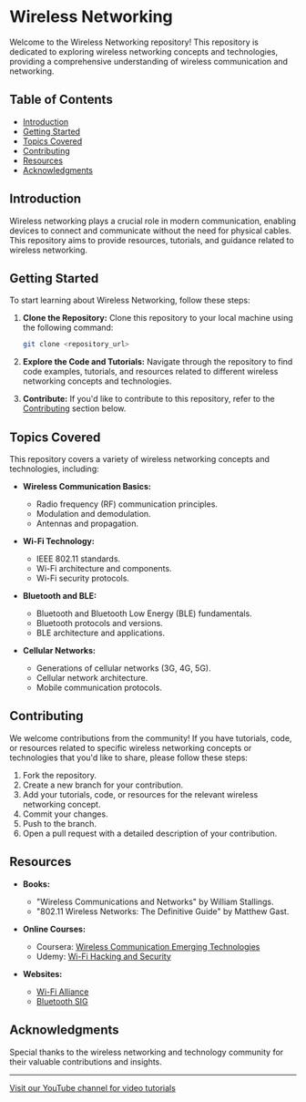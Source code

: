 # Wireless Networking

Welcome to the Wireless Networking repository! This repository is dedicated to exploring wireless networking concepts and technologies, providing a comprehensive understanding of wireless communication and networking.

## Table of Contents

- [Introduction](#introduction)
- [Getting Started](#getting-started)
- [Topics Covered](#topics-covered)
- [Contributing](#contributing)
- [Resources](#resources)
- [Acknowledgments](#acknowledgments)

## Introduction

Wireless networking plays a crucial role in modern communication, enabling devices to connect and communicate without the need for physical cables. This repository aims to provide resources, tutorials, and guidance related to wireless networking.

## Getting Started

To start learning about Wireless Networking, follow these steps:

1. **Clone the Repository:** Clone this repository to your local machine using the following command:
   ```bash
   git clone <repository_url>
   ```

2. **Explore the Code and Tutorials:** Navigate through the repository to find code examples, tutorials, and resources related to different wireless networking concepts and technologies.

3. **Contribute:** If you'd like to contribute to this repository, refer to the [Contributing](#contributing) section below.

## Topics Covered

This repository covers a variety of wireless networking concepts and technologies, including:

- **Wireless Communication Basics:**
  - Radio frequency (RF) communication principles.
  - Modulation and demodulation.
  - Antennas and propagation.

- **Wi-Fi Technology:**
  - IEEE 802.11 standards.
  - Wi-Fi architecture and components.
  - Wi-Fi security protocols.

- **Bluetooth and BLE:**
  - Bluetooth and Bluetooth Low Energy (BLE) fundamentals.
  - Bluetooth protocols and versions.
  - BLE architecture and applications.

- **Cellular Networks:**
  - Generations of cellular networks (3G, 4G, 5G).
  - Cellular network architecture.
  - Mobile communication protocols.

## Contributing

We welcome contributions from the community! If you have tutorials, code, or resources related to specific wireless networking concepts or technologies that you'd like to share, please follow these steps:

1. Fork the repository.
2. Create a new branch for your contribution.
3. Add your tutorials, code, or resources for the relevant wireless networking concept.
4. Commit your changes.
5. Push to the branch.
6. Open a pull request with a detailed description of your contribution.

## Resources

- **Books:**
  - "Wireless Communications and Networks" by William Stallings.
  - "802.11 Wireless Networks: The Definitive Guide" by Matthew Gast.

- **Online Courses:**
  - Coursera: [Wireless Communication Emerging Technologies](https://www.coursera.org/learn/wireless-communication-emerging-technologies)
  - Udemy: [Wi-Fi Hacking and Security](https://www.udemy.com/course/wi-fi-hacking-and-security/)

- **Websites:**
  - [Wi-Fi Alliance](https://www.wi-fi.org/)
  - [Bluetooth SIG](https://www.bluetooth.com/)

## Acknowledgments

Special thanks to the wireless networking and technology community for their valuable contributions and insights.

---

[Visit our YouTube channel for video tutorials](<YouTube_Channel_Link>)